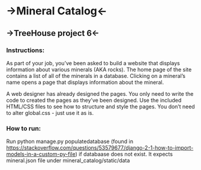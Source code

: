 # ->Mineral Catalog<-

## ->TreeHouse project 6<-

### Instructions:

As part of your job, you’ve been asked to build a website that displays information about various minerals (AKA rocks). The home page of the site contains a list of all of the minerals in a database. Clicking on a mineral’s name opens a page that displays information about the mineral.

A web designer has already designed the pages. You only need to write the code to created the pages as they’ve been designed. Use the included HTML/CSS files to see how to structure and style the pages. You don’t need to alter global.css - just use it as is.

### How to run:

Run python manage.py populatedatabase (found in https://stackoverflow.com/questions/53579677/django-2-1-how-to-import-models-in-a-custom-py-file) if databaase does not exist. It expects mineral.json file under mineral_catalog/static/data
